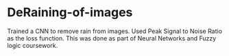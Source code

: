 # DeRaining-of-images
Trained a CNN to remove rain from images. Used Peak Signal to Noise Ratio as the loss function. This was done as part of Neural Networks and Fuzzy logic coursework.
